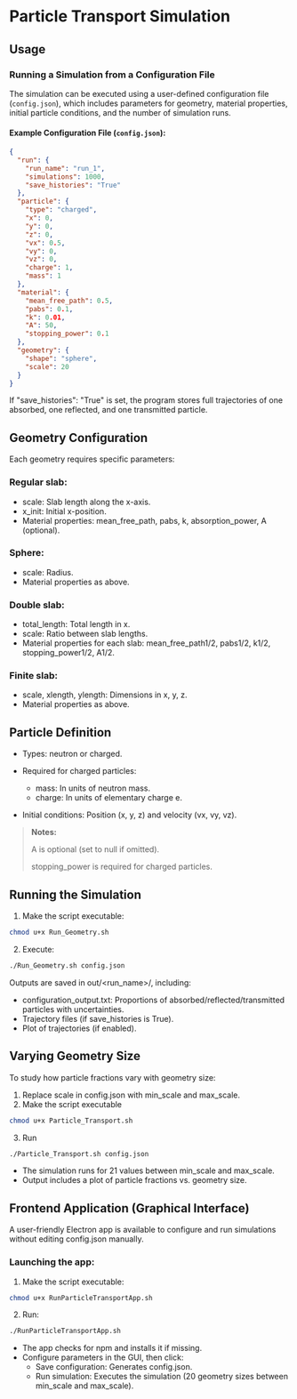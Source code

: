 # Particle Transport Simulation

## Usage

### Running a Simulation from a Configuration File

The simulation can be executed using a user-defined configuration file (`config.json`), which includes parameters for geometry, material properties, initial particle conditions, and the number of simulation runs.

#### Example Configuration File (`config.json`):
```json
{
  "run": {
    "run_name": "run_1",
    "simulations": 1000,
    "save_histories": "True"
  },
  "particle": {
    "type": "charged",
    "x": 0,
    "y": 0,
    "z": 0,
    "vx": 0.5,
    "vy": 0,
    "vz": 0,
    "charge": 1,
    "mass": 1
  },
  "material": {
    "mean_free_path": 0.5,
    "pabs": 0.1,
    "k": 0.01,
    "A": 50,
    "stopping_power": 0.1
  },
  "geometry": {
    "shape": "sphere",
    "scale": 20
  }
}
```

If "save_histories": "True" is set, the program stores full trajectories of one absorbed, one reflected, and one transmitted particle.

## Geometry Configuration

Each geometry requires specific parameters:

### Regular slab:
- scale: Slab length along the x-axis.
- x_init: Initial x-position.
- Material properties: mean_free_path, pabs, k, absorption_power, A (optional).
### Sphere:
- scale: Radius.
- Material properties as above.
### Double slab:
- total_length: Total length in x.
- scale: Ratio between slab lengths.
- Material properties for each slab: mean_free_path1/2, pabs1/2, k1/2, stopping_power1/2, A1/2.
### Finite slab:
- scale, xlength, ylength: Dimensions in x, y, z.
- Material properties as above.

## Particle Definition

- Types: neutron or charged.

- Required for charged particles:
  - mass: In units of neutron mass.
  - charge: In units of elementary charge e.
- Initial conditions: Position (x, y, z) and velocity (vx, vy, vz).

> **Notes:**
>
>A is optional (set to null if omitted).
>
>stopping_power is required for charged particles.
>

## Running the Simulation

1. Make the script executable:
```bash
chmod u+x Run_Geometry.sh
```

2. Execute:
```bash
./Run_Geometry.sh config.json
```
Outputs are saved in out/<run_name>/, including:
- configuration_output.txt: Proportions of absorbed/reflected/transmitted particles with uncertainties.
- Trajectory files (if save_histories is True).
- Plot of trajectories (if enabled).

## Varying Geometry Size
To study how particle fractions vary with geometry size:
1. Replace scale in config.json with min_scale and max_scale.
2. Make the script executable
```bash
chmod u+x Particle_Transport.sh
```
3. Run 
```bash
./Particle_Transport.sh config.json
```
- The simulation runs for 21 values between min_scale and max_scale.
- Output includes a plot of particle fractions vs. geometry size.

## Frontend Application (Graphical Interface)
A user-friendly Electron app is available to configure and run simulations without editing config.json manually.
### Launching the app:
1. Make the script executable:
```bash
chmod u+x RunParticleTransportApp.sh
```
2. Run:
```bash
./RunParticleTransportApp.sh
```
- The app checks for npm and installs it if missing.
- Configure parameters in the GUI, then click:
  - Save configuration: Generates config.json.
  - Run simulation: Executes the simulation (20 geometry sizes between min_scale and max_scale).
